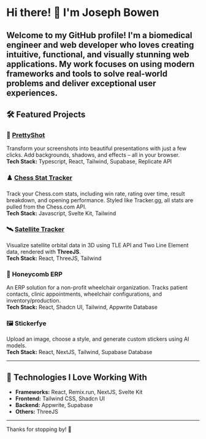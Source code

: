 # Hi there! 👋 I'm Joseph Bowen  

Welcome to my GitHub profile! I'm a biomedical engineer and web developer who loves creating intuitive, functional, and visually stunning web applications. My work focuses on using modern frameworks and tools to solve real-world problems and deliver exceptional user experiences.  
---

## 🛠 Featured Projects  

### 🌟 [**PrettyShot**](prettyscreenshot.com)  
Transform your screenshots into beautiful presentations with just a few clicks. Add backgrounds, shadows, and effects – all in your browser.  
**Tech Stack:** Typescript, React, Tailwind, Supabase, Replicate API  

### ♟️ [**Chess Stat Tracker**](chessstattracker.com)  
Track your Chess.com stats, including win rate, rating over time, result breakdown, and opening performance. Styled like Tracker.gg, all stats are pulled from the Chess.com API.  
**Tech Stack:** Javascript, Svelte Kit, Tailwind  

### 🛰️ [**Satellite Tracker**](sattrak.netlify.app)  
Visualize satellite orbital data in 3D using TLE API and Two Line Element data, rendered with **ThreeJS**.  
**Tech Stack:** React, ThreeJS, Tailwind  

### 🍯 **Honeycomb ERP** 
An ERP solution for a non-profit wheelchair organization. Tracks patient contacts, clinic appointments, wheelchair configurations, and inventory/production.  
**Tech Stack:** React, Shadcn UI, Tailwind, Appwrite Database  

### 🖼️ **Stickerfye**  
Upload an image, choose a style, and generate custom stickers using AI models.  
**Tech Stack:** React, NextJS, Tailwind, Supabase Database  

---

## 📖 Technologies I Love Working With  

- **Frameworks:** React, Remix.run, NextJS,  Svelte Kit
- **Frontend:** Tailwind CSS, Shadcn UI  
- **Backend:** Appwrite, Supabase   
- **Others:** ThreeJS

---

Thanks for stopping by! 🚀  
